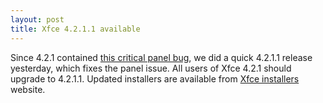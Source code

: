 ```yaml
---
layout: post
title: Xfce 4.2.1.1 available
---
```


Since 4.2.1 contained <a href="/2005/03/17/critical-bug-in-xfce4-panel-421">this critical panel bug</a>, we did a quick 4.2.1.1 release yesterday, which fixes the panel issue.  All users of Xfce 4.2.1 should upgrade to 4.2.1.1. Updated installers are available from <a href="http://xfce-installers.os-cillation.com/">Xfce installers</a> website.
